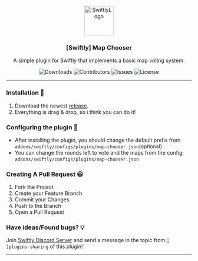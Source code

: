 <p align="center">
  <a href="https://github.com/swiftly-solution/map-chooser">
    <img src="https://cdn.swiftlycs2.net/swiftly-logo.png" alt="SwiftlyLogo" width="80" height="80">
  </a>

  <h3 align="center">[Swiftly] Map Chooser</h3>

  <p align="center">
    A simple plugin for Swiftly that implements a basic map voting system.
    <br/>
  </p>
</p>

<p align="center">
  <img src="https://img.shields.io/github/downloads/swiftly-solution/map-chooser/total" alt="Downloads"> 
  <img src="https://img.shields.io/github/contributors/swiftly-solution/map-chooser?color=dark-green" alt="Contributors">
  <img src="https://img.shields.io/github/issues/swiftly-solution/map-chooser" alt="Issues">
  <img src="https://img.shields.io/github/license/swiftly-solution/map-chooser" alt="License">
</p>

---

### Installation 👀

1. Download the newest [release](https://github.com/swiftly-solution/map-chooser/releases).
2. Everything is drag & drop, so i think you can do it!


### Configuring the plugin 🧐

- After installing the plugin, you should change the default prefix from `addons/swiftly/configs/plugins/map-chooser.json`(optional)
- You can change the rounds left to vote and the maps from the config: `addons/swiftly/configs/plugins/map-chooser.json`

### Creating A Pull Request 😃

1. Fork the Project
2. Create your Feature Branch
3. Commit your Changes
4. Push to the Branch
5. Open a Pull Request

### Have ideas/Found bugs? 💡

Join [Swiftly Discord Server](https://swiftlycs2.net/discord) and send a message in the topic from `📕╎plugins-sharing` of this plugin!

---
